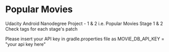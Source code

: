 # Popular Movies

Udacity Android Nanodegree Project - 1 & 2 i.e. Popular Movies Stage 1 & 2
Check tags for each stage's patch

Please insert your API key in gradle.properties file as
MOVIE_DB_API_KEY = "your api key here"

